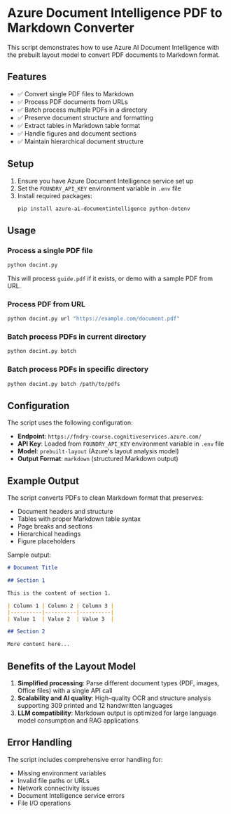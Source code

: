 # Azure Document Intelligence PDF to Markdown Converter

This script demonstrates how to use Azure AI Document Intelligence with the prebuilt layout model to convert PDF documents to Markdown format.

## Features

- ✅ Convert single PDF files to Markdown
- ✅ Process PDF documents from URLs
- ✅ Batch process multiple PDFs in a directory
- ✅ Preserve document structure and formatting
- ✅ Extract tables in Markdown table format
- ✅ Handle figures and document sections
- ✅ Maintain hierarchical document structure

## Setup

1. Ensure you have Azure Document Intelligence service set up
2. Set the `FOUNDRY_API_KEY` environment variable in `.env` file
3. Install required packages:
   ```bash
   pip install azure-ai-documentintelligence python-dotenv
   ```

## Usage

### Process a single PDF file
```bash
python docint.py
```
This will process `guide.pdf` if it exists, or demo with a sample PDF from URL.

### Process PDF from URL
```bash
python docint.py url "https://example.com/document.pdf"
```

### Batch process PDFs in current directory
```bash
python docint.py batch
```

### Batch process PDFs in specific directory
```bash
python docint.py batch /path/to/pdfs
```

## Configuration

The script uses the following configuration:
- **Endpoint**: `https://fndry-course.cognitiveservices.azure.com/`
- **API Key**: Loaded from `FOUNDRY_API_KEY` environment variable in `.env` file
- **Model**: `prebuilt-layout` (Azure's layout analysis model)
- **Output Format**: `markdown` (structured Markdown output)

## Example Output

The script converts PDFs to clean Markdown format that preserves:
- Document headers and structure
- Tables with proper Markdown table syntax
- Page breaks and sections
- Hierarchical headings
- Figure placeholders

Sample output:
```markdown
# Document Title

## Section 1

This is the content of section 1.

| Column 1 | Column 2 | Column 3 |
|----------|----------|----------|
| Value 1  | Value 2  | Value 3  |

## Section 2

More content here...
```

## Benefits of the Layout Model

1. **Simplified processing**: Parse different document types (PDF, images, Office files) with a single API call
2. **Scalability and AI quality**: High-quality OCR and structure analysis supporting 309 printed and 12 handwritten languages
3. **LLM compatibility**: Markdown output is optimized for large language model consumption and RAG applications

## Error Handling

The script includes comprehensive error handling for:
- Missing environment variables
- Invalid file paths or URLs
- Network connectivity issues
- Document Intelligence service errors
- File I/O operations